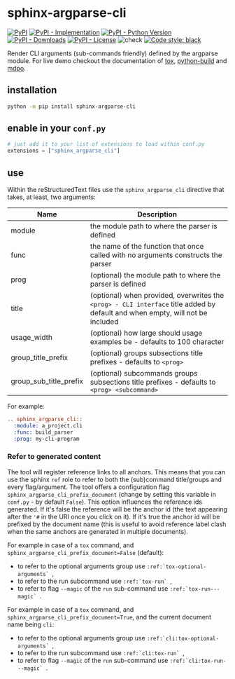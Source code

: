 # sphinx-argparse-cli

[![PyPI](https://img.shields.io/pypi/v/sphinx-argparse-cli?style=flat-square)](https://pypi.org/project/sphinx-argparse-cli)
[![PyPI - Implementation](https://img.shields.io/pypi/implementation/sphinx-argparse-cli?style=flat-square)](https://pypi.org/project/sphinx-argparse-cli)
[![PyPI - Python Version](https://img.shields.io/pypi/pyversions/sphinx-argparse-cli?style=flat-square)](https://pypi.org/project/sphinx-argparse-cli)
[![PyPI - Downloads](https://img.shields.io/pypi/dm/sphinx-argparse-cli?style=flat-square)](https://pypistats.org/packages/sphinx-argparse-cli)
[![PyPI - License](https://img.shields.io/pypi/l/sphinx-argparse-cli?style=flat-square)](https://opensource.org/licenses/MIT)
![check](https://github.com/gaborbernat/sphinx-argparse-cli/workflows/check/badge.svg?branch=main)
[![Code style:
black](https://img.shields.io/badge/code%20style-black-000000.svg?style=flat-square)](https://github.com/psf/black)

Render CLI arguments (sub-commands friendly) defined by the argparse module. For live demo checkout the documentation of
[tox](https://tox.readthedocs.io/en/rewrite/cli_interface.html),
[python-build](https://pypa-build.readthedocs.io/en/latest/#python-m-build) and
[mdpo](https://mdpo.readthedocs.io/en/master/cli.html#command-line-interfaces).

## installation

```bash
python -m pip install sphinx-argparse-cli
```

## enable in your `conf.py`

```python
# just add it to your list of extensions to load within conf.py
extensions = ["sphinx_argparse_cli"]
```

## use

Within the reStructuredText files use the `sphinx_argparse_cli` directive that takes, at least, two arguments:

| Name        | Description                                                                                                                   |
| ----------- | ----------------------------------------------------------------------------------------------------------------------------- |
| module      | the module path to where the parser is defined                                                                                |
| func        | the name of the function that once called with no arguments constructs the parser                                             |
| prog        | (optional) the module path to where the parser is defined                                                                     |
| title       | (optional) when provided, overwrites the `<prog> - CLI interface` title added by default and when empty, will not be included |
| usage_width | (optional) how large should usage examples be - defaults to 100 character                                                     |
| group_title_prefix | (optional) groups subsections title prefixes - defaults to `<prog>` |
| group_sub_title_prefix | (optional) subcommands groups subsections title prefixes - defaults to `<prog> <subcommand>` |

For example:

```rst
.. sphinx_argparse_cli::
  :module: a_project.cli
  :func: build_parser
  :prog: my-cli-program
```

### Refer to generated content

The tool will register reference links to all anchors. This means that you can use the sphinx `ref` role to refer to
both the (sub)command title/groups and every flag/argument. The tool offers a configuration flag
`sphinx_argparse_cli_prefix_document` (change by setting this variable in `conf.py` - by default `False`). This option
influences the reference ids generated. If it's false the reference will be the anchor id (the text appearing after the
`'#` in the URI once you click on it). If it's true the anchor id will be prefixed by the document name (this is useful
to avoid reference label clash when the same anchors are generated in multiple documents).

For example in case of a `tox` command, and `sphinx_argparse_cli_prefix_document=False` (default):

- to refer to the optional arguments group use `` :ref:`tox-optional-arguments`  ``,
- to refer to the run subcommand use `` :ref:`tox-run`  ``,
- to refer to flag `--magic` of the `run` sub-command use `` :ref:`tox-run---magic`  ``.

For example in case of a `tox` command, and `sphinx_argparse_cli_prefix_document=True`, and the current document name
being `cli`:

- to refer to the optional arguments group use `` :ref:`cli:tox-optional-arguments`  ``,
- to refer to the run subcommand use `` :ref:`cli:tox-run`  ``,
- to refer to flag `--magic` of the `run` sub-command use `` :ref:`cli:tox-run---magic`  ``.
